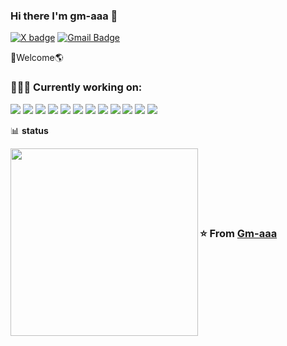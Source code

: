 
### Hi there I'm gm-aaa :lemon:

[![X badge](https://img.shields.io/badge/-X\twitter-c14438?style=flat-square&logo=x&logoColor=white)](https://x.com/GmasterMM)
[![Gmail Badge](https://img.shields.io/badge/-gmail-c14438?style=flat-square&logo=Gmail&logoColor=white&link=mailto:houshuai0816@gmail.com)](mailto:gmasterm1m@gmail.com)

🚀Welcome🌎
### 👨🏻‍💻 Currently working on:

<a src="https://www.java.com/"><img src="https://images.gm-aaa.cloud/img/2024/11/27/674647698e41b.ico"/></a>
<a src="https://spring.io/"><img src="https://images.gm-aaa.cloud/img/2024/11/27/67464806b4776.ico"/></a>
<a src="https://mariadb.com/"><img src="https://images.gm-aaa.cloud/img/2024/11/27/6746487c662c1.ico"/></a>
<a src="https://redis.io/"><img src="https://images.gm-aaa.cloud/img/2024/11/27/674648fb57df4.ico"/></a>
<a src="https://www.docker.com/"><img src="https://img.icons8.com/color/48/000000/docker.png"/></a>
<a src="https://vuejs.org/"><img src="https://img.icons8.com/color/48/000000/vue-js.png"/></a>
<a src="https://nodejs.org/"><img src="https://img.icons8.com/color/48/000000/nodejs.png"/></a>
<a src="https://www.npmjs.com/"><img src="https://img.icons8.com/color/48/000000/npm.png"/></a>
<a src="https://github.com/"><img src="https://img.icons8.com/color/48/000000/github--v1.png"/></a>
<a src="https://www.javascript.com/"><img src="https://img.icons8.com/color/48/000000/javascript.png"/></a>
<a src="https://www.w3schools.com/css/"><img src="https://img.icons8.com/color/48/000000/css3.png"/></a>
<a src="https://www.w3schools.com/html/"><img src="https://img.icons8.com/color/48/000000/html-5.png"/></a>

📊 **status**

<img align='left'   width="300" src="https://github-readme-stats.vercel.app/api?username=Gm-aaa&show_icons=true&title_color=fff&icon_color=79ff97&text_color=9f9f9f&bg_color=151515">
<br><br><br><br><br><br>

### ⭐️ From [Gm-aaa](https://github.com/Gm-aaa)

